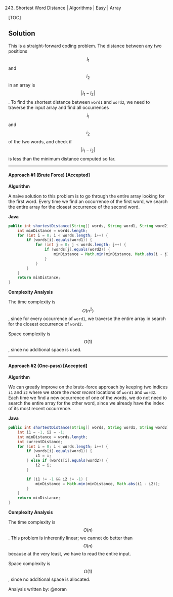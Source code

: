 243. Shortest Word Distance | Algorithms | Easy | Array

[TOC]

## Solution

This is a straight-forward coding problem. The distance between any two positions $$i_1$$ and $$i_2$$ in an array is $$|i_1 - i_2|$$. To find the shortest distance between `````word1````` and `````word2`````, we need to traverse the input array and find all occurrences $$i_1$$ and $$i_2$$ of the two words, and check if $$|i_1 - i_2|$$ is less than the minimum distance computed so far.

---
#### Approach #1 (Brute Force) [Accepted]

**Algorithm**

A naive solution to this problem is to go through the entire array looking for the first word. Every time we find an occurrence of the first word, we search the entire array for the closest occurrence of the second word.

**Java**
```java
public int shortestDistance(String[] words, String word1, String word2) {
    int minDistance = words.length;
    for (int i = 0; i < words.length; i++) {
        if (words[i].equals(word1)) {
            for (int j = 0; j < words.length; j++) {
                if (words[j].equals(word2)) {
                    minDistance = Math.min(minDistance, Math.abs(i - j));
                }
            }
        }
    }
    return minDistance;
}
```

**Complexity Analysis**

The time complexity is $$O(n^2)$$, since for every occurrence of `word1`, we traverse the entire array in search for the closest occurrence of `word2`.

Space complexity is $$O(1)$$, since no additional space is used.

---
#### Approach #2 (One-pass) [Accepted]

**Algorithm**

We can greatly improve on the brute-force approach by keeping two indices `i1` and `i2` where we store the *most recent* locations of `word1` and `word2`. Each time we find a new occurrence of one of the words, we do not need to search the entire array for the other word, since we already have the index of its most recent occurrence.

**Java**

```java
public int shortestDistance(String[] words, String word1, String word2) {
    int i1 = -1, i2 = -1;
    int minDistance = words.length;
    int currentDistance;
    for (int i = 0; i < words.length; i++) {
        if (words[i].equals(word1)) {
            i1 = i;
        } else if (words[i].equals(word2)) {
            i2 = i;
        }

        if (i1 != -1 && i2 != -1) {
            minDistance = Math.min(minDistance, Math.abs(i1 - i2));
        }
    }
    return minDistance;
}
```

**Complexity Analysis**

The time complexity is $$O(n)$$. This problem is inherently linear; we cannot do better than $$O(n)$$ because at the very least, we have to read the entire input.

Space complexity is $$O(1)$$, since no additional space is allocated.

Analysis written by: @noran

